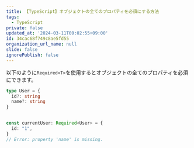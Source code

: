 ```yaml
---
title: 【TypeScript】オブジェクトの全てのプロパティを必須にする方法
tags:
  - TypeScript
private: false
updated_at: '2024-03-11T00:02:55+09:00'
id: 34cac68f749c8ae5fd55
organization_url_name: null
slide: false
ignorePublish: false
---
```

以下のように`Required<T>`を使用するとオブジェクトの全てのプロパティを必須にできます。

```ts
type User = {
  id?: string
  name?: string
}
  

const currentUser: Required<User> = {
  id: "1",
} 
// Error: property 'name' is missing.
```


